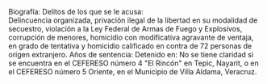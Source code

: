 Biografía: 
Delitos de los que se le acusa:  
Delincuencia organizada, privación ilegal de la libertad en su modalidad de secuestro, violación a la Ley Federal de Armas de Fuego y Explosivos, corrupción de menores, homicidio con modificativa agravante de ventaja, en grado de tentativa y homicidio calificado en contra de 72 personas de origen extranjero.
Años de sentencia: 
Detenido en: No se tiene claridad si se encuentra en  el CEFERESO número 4 "El Rincón" en Tepic, Nayarit, o en el CEFERESO número 5 Oriente, en el Municipio de Villa Aldama, Veracruz.
